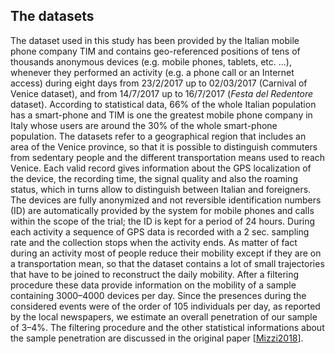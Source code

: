 ## The datasets

The dataset used in this study has been provided by the Italian mobile phone company TIM and contains geo-referenced positions of tens of thousands anonymous devices (e.g. mobile phones, tablets, etc. ...), whenever they performed an activity (e.g. a phone call or an Internet access) during eight days from 23/2/2017 up to 02/03/2017 (Carnival of Venice dataset), and from 14/7/2017 up to 16/7/2017 (*Festa del Redentore* dataset).
According to statistical data, 66% of the whole Italian population has a smart-phone and TIM is one the greatest mobile phone company in Italy whose users are around the 30% of the whole smart-phone population.
The datasets refer to a geographical region that includes an area of the Venice province, so that it is possible to distinguish commuters from sedentary people and the different transportation means used to reach Venice.
Each valid record gives information about the GPS localization of the device, the recording time, the signal quality and also the roaming status, which in turns allow to distinguish between Italian and
foreigners.
The devices are fully anonymized and not reversible identification numbers (ID) are automatically provided by the system for mobile phones and calls within the scope of the trial; the ID is kept for a period of 24 hours.
During each activity a sequence of GPS data is recorded with a 2 sec. sampling rate and the collection stops when the activity ends.
As matter of fact during an activity most of people reduce their mobility except if they are on a transportation mean, so that the dataset contains a lot of small trajectories that have to be joined to reconstruct the daily mobility.
After a filtering procedure these data provide information on the mobility of a sample containing 3000–4000 devices per day.
Since the presences during the considered events were of the order of 105 individuals per day, as reported by the local newspapers, we estimate an overall penetration of our sample of 3–4%.
The filtering procedure and the other statistical informations about the sample penetration are discussed in the original paper [[Mizzi2018](https://doi.org/10.1140/epjds/s13688-018-0168-2)].
